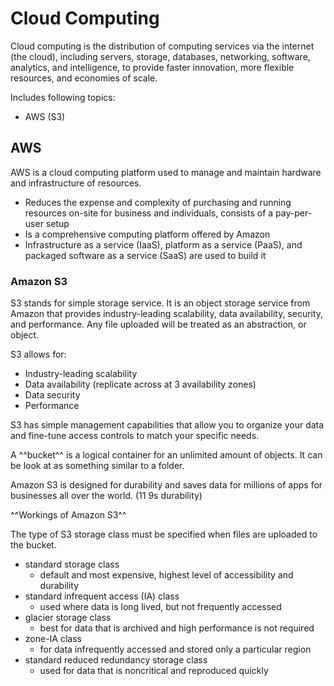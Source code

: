 # Cloud Computing

Cloud computing is the distribution of computing services via the internet (the cloud), including servers, storage, databases, networking, software, analytics, and intelligence, to provide faster innovation, more flexible resources, and economies of scale.

Includes following topics:
- AWS (S3)

## AWS

AWS is a cloud computing platform used to manage and maintain hardware and infrastructure of resources.

-	Reduces the expense and complexity of purchasing and running resources on-site for business and individuals, consists of a pay-per-user setup
-	Is a comprehensive computing platform offered by Amazon
-	Infrastructure as a service (IaaS), platform as a service (PaaS), and packaged software as a service (SaaS) are used to build it

### Amazon S3

S3 stands for simple storage service. It is an object storage service from Amazon that provides industry-leading scalability, data availability, security, and performance. 
Any file uploaded will be treated as an abstraction, or object.

S3 allows for:
-	Industry-leading scalability
-	Data availability (replicate across at 3 availability zones)
-	Data security 
-	Performance

S3 has simple management capabilities that allow you to organize your data and fine-tune access controls to match your specific needs.

A ^^bucket^^ is a logical container for an unlimited amount of objects. It can be look at as something similar to a folder.

Amazon S3 is designed for durability and saves data for millions of apps for businesses all over the world. (11 9s durability)

^^Workings of Amazon S3^^

The type of S3 storage class must be specified when files are uploaded to the bucket.

- standard storage class
    - default and most expensive, highest level of accessibility and durability
- standard infrequent access (IA) class
    - used where data is long lived, but not frequently accessed
- glacier storage class
    - best for data that is archived and high performance is not required
- zone-IA class
    - for data infrequently accessed and stored only a particular region
- standard reduced redundancy storage class
    - used for data that is noncritical and reproduced quickly
